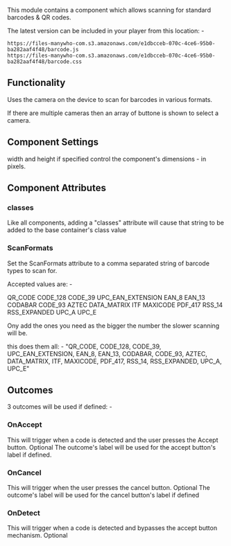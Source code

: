 This module contains a component which allows scanning for standard barcodes & QR codes.

The latest version can be included in your player from this location: -

```
https://files-manywho-com.s3.amazonaws.com/e1dbcceb-070c-4ce6-95b0-ba282aaf4f48/barcode.js
https://files-manywho-com.s3.amazonaws.com/e1dbcceb-070c-4ce6-95b0-ba282aaf4f48/barcode.css
```


## Functionality

Uses the camera on the device to scan for barcodes in various formats.

If there are multiple cameras then an array of buttone is shown to select a camera.

## Component Settings

width and height if specified control the component's dimensions - in pixels.


## Component Attributes

### classes

Like all components, adding a "classes" attribute will cause that string to be added to the base container's class value

### ScanFormats

Set the ScanFormats attribute to a comma separated string of barcode types to scan for.

Accepted values are: -

QR_CODE
CODE_128
CODE_39
UPC_EAN_EXTENSION
EAN_8
EAN_13
CODABAR
CODE_93
AZTEC
DATA_MATRIX
ITF
MAXICODE
PDF_417
RSS_14
RSS_EXPANDED
UPC_A
UPC_E

Ony add the ones you need as the bigger the number the slower scanning will be.

this does them all: - "QR_CODE, CODE_128, CODE_39, UPC_EAN_EXTENSION, EAN_8, EAN_13, CODABAR, CODE_93, AZTEC, DATA_MATRIX, ITF, MAXICODE, PDF_417, RSS_14, RSS_EXPANDED, UPC_A, UPC_E"

## Outcomes

3 outcomes will be used if defined: -

### OnAccept
This will trigger when a code is detected and the user presses the Accept button.
Optional
The outcome's label will be used for the accept button's label if defined.

### OnCancel
This will trigger when the user presses the cancel button.
Optional
The outcome's label will be used for the cancel button's label if defined

### OnDetect
This will trigger when a code is detected and bypasses the accept button mechanism.
Optional






